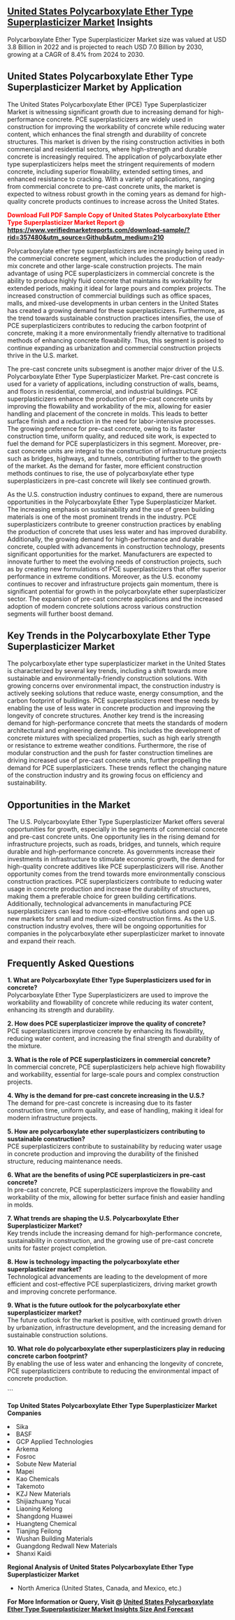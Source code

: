 <h2><a href="https://www.verifiedmarketreports.com/download-sample/?rid=357480&amp;utm_source=Github&amp;utm_medium=210" target="_blank">United States Polycarboxylate Ether Type Superplasticizer Market</a> Insights</h2><p>Polycarboxylate Ether Type Superplasticizer Market size was valued at USD 3.8 Billion in 2022 and is projected to reach USD 7.0 Billion by 2030, growing at a CAGR of 8.4% from 2024 to 2030.</p><p><h2>United States Polycarboxylate Ether Type Superplasticizer Market by Application</h2><p>The United States Polycarboxylate Ether (PCE) Type Superplasticizer Market is witnessing significant growth due to increasing demand for high-performance concrete. PCE superplasticizers are widely used in construction for improving the workability of concrete while reducing water content, which enhances the final strength and durability of concrete structures. This market is driven by the rising construction activities in both commercial and residential sectors, where high-strength and durable concrete is increasingly required. The application of polycarboxylate ether type superplasticizers helps meet the stringent requirements of modern concrete, including superior flowability, extended setting times, and enhanced resistance to cracking. With a variety of applications, ranging from commercial concrete to pre-cast concrete units, the market is expected to witness robust growth in the coming years as demand for high-quality concrete products continues to increase across the United States. <strong><p><span class=""><span style="color: #ff0000;"><strong>Download Full PDF Sample Copy of United States Polycarboxylate Ether Type Superplasticizer Market Report</strong> @ </span><a href="https://www.verifiedmarketreports.com/download-sample/?rid=357480&amp;utm_source=Github&amp;utm_medium=210" target="_blank">https://www.verifiedmarketreports.com/download-sample/?rid=357480&amp;utm_source=Github&amp;utm_medium=210</a></span></p></strong></p><p>Polycarboxylate ether type superplasticizers are increasingly being used in the commercial concrete segment, which includes the production of ready-mix concrete and other large-scale construction projects. The main advantage of using PCE superplasticizers in commercial concrete is the ability to produce highly fluid concrete that maintains its workability for extended periods, making it ideal for large pours and complex projects. The increased construction of commercial buildings such as office spaces, malls, and mixed-use developments in urban centers in the United States has created a growing demand for these superplasticizers. Furthermore, as the trend towards sustainable construction practices intensifies, the use of PCE superplasticizers contributes to reducing the carbon footprint of concrete, making it a more environmentally friendly alternative to traditional methods of enhancing concrete flowability. Thus, this segment is poised to continue expanding as urbanization and commercial construction projects thrive in the U.S. market.</p><p>The pre-cast concrete units subsegment is another major driver of the U.S. Polycarboxylate Ether Type Superplasticizer Market. Pre-cast concrete is used for a variety of applications, including construction of walls, beams, and floors in residential, commercial, and industrial buildings. PCE superplasticizers enhance the production of pre-cast concrete units by improving the flowability and workability of the mix, allowing for easier handling and placement of the concrete in molds. This leads to better surface finish and a reduction in the need for labor-intensive processes. The growing preference for pre-cast concrete, owing to its faster construction time, uniform quality, and reduced site work, is expected to fuel the demand for PCE superplasticizers in this segment. Moreover, pre-cast concrete units are integral to the construction of infrastructure projects such as bridges, highways, and tunnels, contributing further to the growth of the market. As the demand for faster, more efficient construction methods continues to rise, the use of polycarboxylate ether type superplasticizers in pre-cast concrete will likely see continued growth.</p><p>As the U.S. construction industry continues to expand, there are numerous opportunities in the Polycarboxylate Ether Type Superplasticizer Market. The increasing emphasis on sustainability and the use of green building materials is one of the most prominent trends in the industry. PCE superplasticizers contribute to greener construction practices by enabling the production of concrete that uses less water and has improved durability. Additionally, the growing demand for high-performance and durable concrete, coupled with advancements in construction technology, presents significant opportunities for the market. Manufacturers are expected to innovate further to meet the evolving needs of construction projects, such as by creating new formulations of PCE superplasticizers that offer superior performance in extreme conditions. Moreover, as the U.S. economy continues to recover and infrastructure projects gain momentum, there is significant potential for growth in the polycarboxylate ether superplasticizer sector. The expansion of pre-cast concrete applications and the increased adoption of modern concrete solutions across various construction segments will further boost demand.</p><h2>Key Trends in the Polycarboxylate Ether Type Superplasticizer Market</h2><p>The polycarboxylate ether type superplasticizer market in the United States is characterized by several key trends, including a shift towards more sustainable and environmentally-friendly construction solutions. With growing concerns over environmental impact, the construction industry is actively seeking solutions that reduce waste, energy consumption, and the carbon footprint of buildings. PCE superplasticizers meet these needs by enabling the use of less water in concrete production and improving the longevity of concrete structures. Another key trend is the increasing demand for high-performance concrete that meets the standards of modern architectural and engineering demands. This includes the development of concrete mixtures with specialized properties, such as high early strength or resistance to extreme weather conditions. Furthermore, the rise of modular construction and the push for faster construction timelines are driving increased use of pre-cast concrete units, further propelling the demand for PCE superplasticizers. These trends reflect the changing nature of the construction industry and its growing focus on efficiency and sustainability.</p><h2>Opportunities in the Market</h2><p>The U.S. Polycarboxylate Ether Type Superplasticizer Market offers several opportunities for growth, especially in the segments of commercial concrete and pre-cast concrete units. One opportunity lies in the rising demand for infrastructure projects, such as roads, bridges, and tunnels, which require durable and high-performance concrete. As governments increase their investments in infrastructure to stimulate economic growth, the demand for high-quality concrete additives like PCE superplasticizers will rise. Another opportunity comes from the trend towards more environmentally conscious construction practices. PCE superplasticizers contribute to reducing water usage in concrete production and increase the durability of structures, making them a preferable choice for green building certifications. Additionally, technological advancements in manufacturing PCE superplasticizers can lead to more cost-effective solutions and open up new markets for small and medium-sized construction firms. As the U.S. construction industry evolves, there will be ongoing opportunities for companies in the polycarboxylate ether superplasticizer market to innovate and expand their reach.</p><h2>Frequently Asked Questions</h2><p><strong>1. What are Polycarboxylate Ether Type Superplasticizers used for in concrete?</strong><br>Polycarboxylate Ether Type Superplasticizers are used to improve the workability and flowability of concrete while reducing its water content, enhancing its strength and durability.</p><p><strong>2. How does PCE superplasticizer improve the quality of concrete?</strong><br>PCE superplasticizers improve concrete by enhancing its flowability, reducing water content, and increasing the final strength and durability of the mixture.</p><p><strong>3. What is the role of PCE superplasticizers in commercial concrete?</strong><br>In commercial concrete, PCE superplasticizers help achieve high flowability and workability, essential for large-scale pours and complex construction projects.</p><p><strong>4. Why is the demand for pre-cast concrete increasing in the U.S.?</strong><br>The demand for pre-cast concrete is increasing due to its faster construction time, uniform quality, and ease of handling, making it ideal for modern infrastructure projects.</p><p><strong>5. How are polycarboxylate ether superplasticizers contributing to sustainable construction?</strong><br>PCE superplasticizers contribute to sustainability by reducing water usage in concrete production and improving the durability of the finished structure, reducing maintenance needs.</p><p><strong>6. What are the benefits of using PCE superplasticizers in pre-cast concrete?</strong><br>In pre-cast concrete, PCE superplasticizers improve the flowability and workability of the mix, allowing for better surface finish and easier handling in molds.</p><p><strong>7. What trends are shaping the U.S. Polycarboxylate Ether Superplasticizer Market?</strong><br>Key trends include the increasing demand for high-performance concrete, sustainability in construction, and the growing use of pre-cast concrete units for faster project completion.</p><p><strong>8. How is technology impacting the polycarboxylate ether superplasticizer market?</strong><br>Technological advancements are leading to the development of more efficient and cost-effective PCE superplasticizers, driving market growth and improving concrete performance.</p><p><strong>9. What is the future outlook for the polycarboxylate ether superplasticizer market?</strong><br>The future outlook for the market is positive, with continued growth driven by urbanization, infrastructure development, and the increasing demand for sustainable construction solutions.</p><p><strong>10. What role do polycarboxylate ether superplasticizers play in reducing concrete carbon footprint?</strong><br>By enabling the use of less water and enhancing the longevity of concrete, PCE superplasticizers contribute to reducing the environmental impact of concrete production.</p>```</p><p><strong>Top United States Polycarboxylate Ether Type Superplasticizer Market Companies</strong></p><div data-test-id=""><p><li>Sika</li><li> BASF</li><li> GCP Applied Technologies</li><li> Arkema</li><li> Fosroc</li><li> Sobute New Material</li><li> Mapei</li><li> Kao Chemicals</li><li> Takemoto</li><li> KZJ New Materials</li><li> Shijiazhuang Yucai</li><li> Liaoning Kelong</li><li> Shangdong Huawei</li><li> Huangteng Chemical</li><li> Tianjing Feilong</li><li> Wushan Building Materials</li><li> Guangdong Redwall New Materials</li><li> Shanxi Kaidi</li></p><div><strong>Regional Analysis of&nbsp;United States Polycarboxylate Ether Type Superplasticizer Market</strong></div><ul><li dir="ltr"><p dir="ltr">North America&nbsp;(United States, Canada, and Mexico, etc.)</p></li></ul><p><strong>For More Information or Query, Visit @&nbsp;</strong><strong><a href="https://www.verifiedmarketreports.com/product/polycarboxylate-ether-type-superplasticizer-market/?utm_source=Github&amp;utm_medium=210" target="_blank">United States Polycarboxylate Ether Type Superplasticizer Market Insights Size And Forecast</a></strong></p></div>
